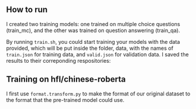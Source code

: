 ## How to run
I created two training models: one trained on multiple choice questions (train_mc), and the other was trained on question answering (train_qa). 

By running ```train.sh```, you could start training your models with the data provided, which will be put inside the folder, data, with the names of ```train.json``` for training data, and ```valid.json``` for validation data. I saved the results to their correponding respositories: 


## Training on hfl/chinese-roberta
I first use ```format.transform.py``` to make the format of our original dataset to the format that the pre-trained model could use.
